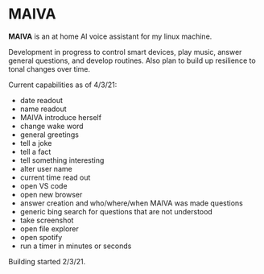 # MAIVA
**MAIVA** is an at home AI voice assistant for my linux machine.

Development in progress to control smart devices, play music, answer general questions, and develop routines.
Also plan to build up resilience to tonal changes over time.

Current capabilities as of 4/3/21:

* date readout
* name readout
* MAIVA introduce herself
* change wake word
* general greetings
* tell a joke
* tell a fact
* tell something interesting
* alter user name
* current time read out
* open VS code
* open new browser
* answer creation and who/where/when MAIVA was made questions
* generic bing search for questions that are not understood
* take screenshot
* open file explorer
* open spotify
* run a timer in minutes or seconds

  

Building started 2/3/21.
